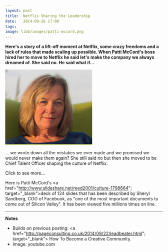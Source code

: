 ```yaml
---
layout: post
title:  Netflix Sharing the Leadership 
date:   2014-09-26 17:00
tags: 
image: libb/images/patti-mccord.png
---
```


**Here's a story of a lift-off moment at Netflix, some crazy freedoms and a lack of rules that made scaling up possible. When Patti McCord's boss hired her to move to Netflix he said let's make the company we always dreamed of. She said no. He said what if...**

![](/libb/images/patti-mccord.png)

... we wrote down all the mistakes we ever made and we promised we would never make them again? She still said no but then she moved to be Chief Talent Officer shaping the culture of Netflix. 

<div id="restOfArticle" style="display:none">
After 9/11, anthrax and related business crises Netflix was on its knees and shedding staff, then suddenly there was lift-off and the opposite problem of hiring, opening new offices and scaling up. <br><br>

They looked at three bad options: stay small, get bureaucratic or have chaos, but preferred to explore a new fourth option: <b>let's create a culture so that as we grow the smart people don't want to leave</b>. <br><br>

To support this fourth option they developed a framework for hiring smarter people who need very few rules, because they themselves handle ever increasing complexity, by treating the business as their own.<br><br>

Some of the talent management ideas they pioneered, such as allowing workers to take whatever vacation time they feel is appropriate, were considered a little crazy. When other companies copied this one, as <a href="http://www.theguardian.com/business/2014/sep/24/virgin-staff-take-as-much-holiday-as-like-richard-branson"; target="_blank">Virgin's Richard Branson did recently</a>, the press laid into them. <br><br>

People find the Netflix approach compelling, not only because it seems slightly mad, but because Netflix has been really successful: during 2013 alone its stock more than tripled, it won three Emmy awards, and its U.S. subscriber base grew to nearly 29 million. <br><br>

Yet the approach derives from common sense. Here is <a href="http://youtu.be/o3e1lnixKBM"; target="_blank">Patti McCord telling the story</a>. <br><br>

</div>
<a onclick="showMoreOrLess(this,'restOfArticle');">Click to see more...</a>

Here is Patti McCord's <a href="http://www.slideshare.net/reed2001/culture-1798664"; target="_blank">deck of 124 slides</a> that has been described by Sheryl Sandberg, COO of Facebook, as "one of the most important documents to come out of Silicon Valley". It has been viewed five millions times on line.

__________________
<b>Notes</b>

* Builds on previous posting: <a href="http://pageconsulting.co.uk/2014/09/22/leadbeater.html"; target="_blank"> How To Become a Creative Community</a>.
* Image: youtube.com
